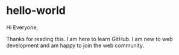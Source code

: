 # hello-world

Hi Everyone,

Thanks for reading this. I am here to learn GitHub. I am new to web development and am happy to join the web community.
